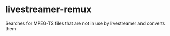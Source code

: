 # livestreamer-remux
Searches for MPEG-TS files that are not in use by livestreamer and converts them
